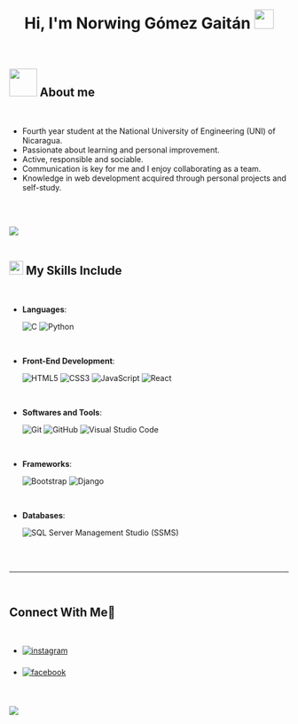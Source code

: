<h1 align="center"><b>Hi, I'm Norwing Gómez Gaitán </b><img src="https://media.giphy.com/media/hvRJCLFzcasrR4ia7z/giphy.gif" width="35"></h1>
<!--  -->
<p align="center">
</p>

<br>

## <picture><img src = "https://avatars.githubusercontent.com/u/119027454?s=400&u=b66cf8c67688c2a7a1fd0b59e76e46f281d7891c&v=4" width = 50px></picture> **About me**

<br>

- Fourth year student at the National University of Engineering (UNI) of Nicaragua.
- Passionate about learning and personal improvement.
- Active, responsible and sociable.
- Communication is key for me and I enjoy collaborating as a team.
- Knowledge in web development acquired through personal projects and self-study.
  

<br><br>

<img src="https://user-images.githubusercontent.com/73097560/115834477-dbab4500-a447-11eb-908a-139a6edaec5c.gif"><br><br>

## <img src="https://media2.giphy.com/media/QssGEmpkyEOhBCb7e1/giphy.gif?cid=ecf05e47a0n3gi1bfqntqmob8g9aid1oyj2wr3ds3mg700bl&rid=giphy.gif" width ="25"><b> My Skills Include</b>
<br>

<p align="center">

- **Languages**:
    
    ![C](https://img.shields.io/badge/C%20-%232370ED.svg?style=for-the-badge&logo=c&logoColor=white)
    ![Python](https://img.shields.io/badge/Python%20-%23FFD43B.svg?style=for-the-badge&logo=python&logoColor=black)

<br>   
    
- **Front-End Development**:

   ![HTML5](https://img.shields.io/badge/HTML5%20-%23E34F26.svg?style=for-the-badge&logo=html5&logoColor=white)
   ![CSS3](https://img.shields.io/badge/CSS%20-%231572B6.svg?style=for-the-badge&logo=css3&logoColor=white)
   ![JavaScript](https://img.shields.io/badge/JavaScript%20-%23F7DF1E.svg?style=for-the-badge&logo=javascript&logoColor=black)
   ![React](https://img.shields.io/badge/React-48BFE3?style=for-the-badge&logo=react&logoColor=white)



<br>

- **Softwares and Tools**:

    ![Git](https://img.shields.io/badge/git-%23F05033.svg?style=for-the-badge&logo=git&logoColor=white)
    ![GitHub](https://img.shields.io/badge/github-%23121011.svg?style=for-the-badge&logo=github&logoColor=white)
    ![Visual Studio Code](https://img.shields.io/badge/Visual%20Studio%20Code-0078d7.svg?style=for-the-badge&logo=visual-studio-code&logoColor=white)

<br>

- **Frameworks**:

    ![Bootstrap](https://img.shields.io/badge/Bootstrap-563D7C?style=for-the-badge&logo=bootstrap&logoColor=white)
    ![Django](https://img.shields.io/badge/Django-092E20?style=for-the-badge&logo=django&logoColor=white)

<br>

- **Databases**:

    ![SQL Server Management Studio (SSMS)](https://img.shields.io/badge/SQL%20Server%20Management%20Studio-CC2927?style=for-the-badge&logo=microsoft-sql-server&logoColor=white)



</p>

<br>
<br>


-----

<br>

## <b> Connect With Me🤝</b>
<br>
<div align='left'>

<ul>

<li>
  <a href="https://www.instagram.com/gio_gaimez01/" target="_blank">
    <img src="https://img.shields.io/badge/instagram:  Norwing Gomez-%23E1306C.svg?color=F56040&style=for-the-badge&logo=instagram&logoColor=white" alt="instagram" style="margin-bottom: 5px;"/>
  </a>
</li>

<br>

<li>
  <a href="https://www.facebook.com/GioGaimez01/" target="_blank">
    <img src="https://img.shields.io/badge/facebook:  Norwing Gomez-%230077B5.svg?color=1877F2&style=for-the-badge&logo=facebook&logoColor=white" alt="facebook" style="margin-bottom: 5px;"/>
  </a>
</li>

<br>

</ul>
</div>

<br>
<img src="https://user-images.githubusercontent.com/73097560/115834477-dbab4500-a447-11eb-908a-139a6edaec5c.gif">
<br>




